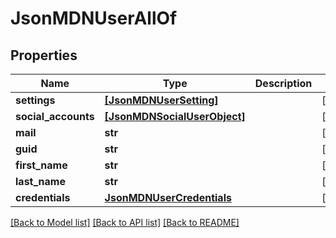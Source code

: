 # JsonMDNUserAllOf

## Properties
Name | Type | Description | Notes
------------ | ------------- | ------------- | -------------
**settings** | [**[JsonMDNUserSetting]**](JsonMDNUserSetting.md) |  | [optional] 
**social_accounts** | [**[JsonMDNSocialUserObject]**](JsonMDNSocialUserObject.md) |  | [optional] 
**mail** | **str** |  | [optional] 
**guid** | **str** |  | [optional] 
**first_name** | **str** |  | [optional] 
**last_name** | **str** |  | [optional] 
**credentials** | [**JsonMDNUserCredentials**](JsonMDNUserCredentials.md) |  | [optional] 

[[Back to Model list]](../README.md#documentation-for-models) [[Back to API list]](../README.md#documentation-for-api-endpoints) [[Back to README]](../README.md)


